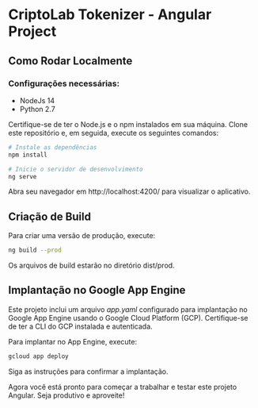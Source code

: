 # CriptoLab Tokenizer - Angular Project

## Como Rodar Localmente

### Configurações necessárias:
- NodeJs 14
- Python 2.7

Certifique-se de ter o Node.js e o npm instalados em sua máquina. Clone este repositório e, em seguida, execute os seguintes comandos:

```bash
# Instale as dependências
npm install

# Inicie o servidor de desenvolvimento
ng serve
```
Abra seu navegador em http://localhost:4200/ para visualizar o aplicativo.

## Criação de Build
Para criar uma versão de produção, execute:

```bash
ng build --prod
```
Os arquivos de build estarão no diretório dist/prod.

## Implantação no Google App Engine
Este projeto inclui um arquivo _app.yaml_ configurado para implantação no Google App Engine usando o Google Cloud Platform (GCP). Certifique-se de ter a CLI do GCP instalada e autenticada.

Para implantar no App Engine, execute:

```bash
gcloud app deploy
```
Siga as instruções para confirmar a implantação.

Agora você está pronto para começar a trabalhar e testar este projeto Angular. Seja produtivo e aproveite!
